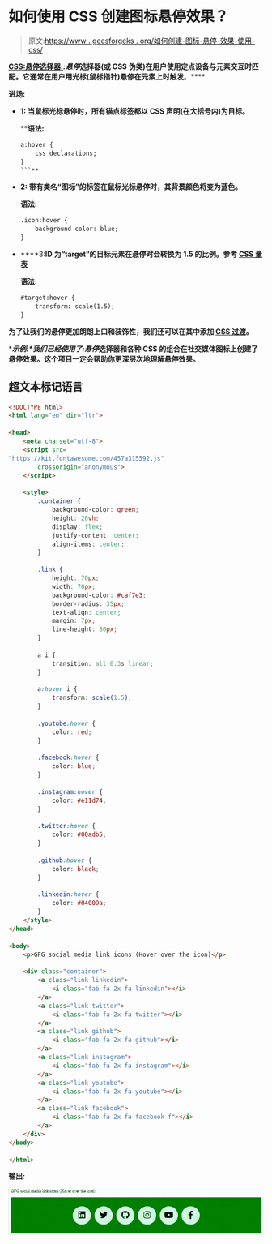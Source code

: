 # 如何使用 CSS 创建图标悬停效果？

> 原文:[https://www . geesforgeks . org/如何创建-图标-悬停-效果-使用-css/](https://www.geeksforgeeks.org/how-to-create-icon-hover-effect-using-css/)

[**CSS:悬停选择器:**](https://www.geeksforgeeks.org/css-hover-selector/)***:悬停*选择器(或 CSS 伪类)在用户使用定点设备与元素交互时匹配。它通常在用户用光标(鼠标指针)悬停在元素上时触发**。****

****进场:****

*   ****1:** 当鼠标光标悬停时，所有锚点标签都以 CSS 声明(在大括号内)为目标。**

     ****语法:**

    ```html
    a:hover {
        css declarations;
    }
    ```** 
*   ****2:** 带有类名“图标”的标签在鼠标光标悬停时，其背景颜色将变为蓝色。**

    ****语法:****

    ```html
    .icon:hover {
        background-color: blue;
    } 
    ```

*   ****3:**ID 为“target”的目标元素在悬停时会转换为 1.5 的比例。参考 [CSS 量表](https://www.geeksforgeeks.org/css-scale-function/)**

    ****语法:****

    ```html
    #target:hover {
        transform: scale(1.5);
    }
    ```

**为了让我们的悬停更加朗朗上口和装饰性，我们还可以在其中添加 [CSS 过渡](https://www.geeksforgeeks.org/css-transitions/)。**

****示例:**我们已经使用了*:悬停*选择器和各种 CSS 的组合在社交媒体图标上创建了悬停效果。这个项目一定会帮助你更深层次地理解悬停效果。**

## **超文本标记语言**

```html
<!DOCTYPE html>
<html lang="en" dir="ltr">

<head>
    <meta charset="utf-8">
    <script src=
"https://kit.fontawesome.com/457a315592.js" 
        crossorigin="anonymous">
    </script>

    <style>
        .container {
            background-color: green;
            height: 20vh;
            display: flex;
            justify-content: center;
            align-items: center;
        }

        .link {
            height: 70px;
            width: 70px;
            background-color: #caf7e3;
            border-radius: 35px;
            text-align: center;
            margin: 7px;
            line-height: 80px;
        }

        a i {
            transition: all 0.3s linear;
        }

        a:hover i {
            transform: scale(1.5);
        }

        .youtube:hover {
            color: red;
        }

        .facebook:hover {
            color: blue;
        }

        .instagram:hover {
            color: #e11d74;
        }

        .twitter:hover {
            color: #00adb5;
        }

        .github:hover {
            color: black;
        }

        .linkedin:hover {
            color: #04009a;
        }
    </style>
</head>

<body>
    <p>GFG social media link icons (Hover over the icon)</p>

    <div class="container">
        <a class="link linkedin">
            <i class="fab fa-2x fa-linkedin"></i>
        </a>
        <a class="link twitter">
            <i class="fab fa-2x fa-twitter"></i>
        </a>
        <a class="link github">
            <i class="fab fa-2x fa-github"></i>
        </a>
        <a class="link instagram">
            <i class="fab fa-2x fa-instagram"></i>
        </a>
        <a class="link youtube">
            <i class="fab fa-2x fa-youtube"></i>
        </a>
        <a class="link facebook">
            <i class="fab fa-2x fa-facebook-f"></i>
        </a>
    </div>
</body>

</html>
```

****输出:****

**![](img/5109358d1b3eab3a995da2cc8fdeee84.png)**